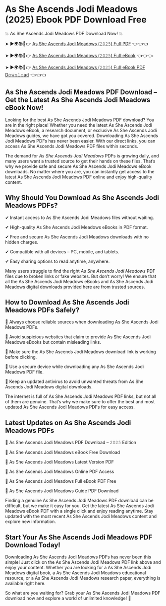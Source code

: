 # As She Ascends Jodi Meadows (2025) Ebook PDF Download Free

💥 As She Ascends Jodi Meadows PDF Download Now! 💥

➤ ►🌍📚📱👉 [As She Ascends Jodi Meadows (𝟸𝟶𝟸𝟻) F𝚞ll PDF](https://getpdf.xyz/as-she-ascends-jodi-meadows) 👈👈👈


➤ ►🌍📚📱👉 [As She Ascends Jodi Meadows (𝟸𝟶𝟸𝟻) F𝚞ll eBook](https://getpdf.xyz/as-she-ascends-jodi-meadows) 👈👈👈


➤ ►🌍📚📱👉 [As She Ascends Jodi Meadows (𝟸𝟶𝟸𝟻) F𝚞ll eBook PDF D𝚘𝚠𝚗𝚕𝚘a𝚍](https://getpdf.xyz/as-she-ascends-jodi-meadows) 👈👈👈


## As She Ascends Jodi Meadows PDF Download – Get the Latest As She Ascends Jodi Meadows eBook Now!

Looking for the best As She Ascends Jodi Meadows PDF download? You are in the right place! Whether you need the latest As She Ascends Jodi Meadows eBook, a research document, or exclusive As She Ascends Jodi Meadows guides, we have got you covered. Downloading As She Ascends Jodi Meadows PDFs has never been easier. With our direct links, you can access As She Ascends Jodi Meadows PDF files within seconds.

The demand for *As She Ascends Jodi Meadows* PDFs is growing daily, and many users want a trusted source to get their hands on these files. That’s why we provide safe and secure As She Ascends Jodi Meadows eBook downloads. No matter where you are, you can instantly get access to the latest As She Ascends Jodi Meadows PDF online and enjoy high-quality content.

## Why Should You Download As She Ascends Jodi Meadows PDFs?

✔ Instant access to As She Ascends Jodi Meadows files without waiting.

✔ High-quality As She Ascends Jodi Meadows eBooks in PDF format.

✔ Free and secure As She Ascends Jodi Meadows downloads with no hidden charges.

✔ Compatible with all devices – PC, mobile, and tablets.

✔ Easy sharing options to read anytime, anywhere.

Many users struggle to find the right *As She Ascends Jodi Meadows* PDF files due to broken links or fake websites. But don’t worry! We ensure that all the As She Ascends Jodi Meadows eBooks and As She Ascends Jodi Meadows digital downloads provided here are from trusted sources.

## How to Download As She Ascends Jodi Meadows PDFs Safely?

📌 Always choose reliable sources when downloading As She Ascends Jodi Meadows PDFs.

📌 Avoid suspicious websites that claim to provide As She Ascends Jodi Meadows eBooks but contain misleading links.

📌 Make sure the As She Ascends Jodi Meadows download link is working before clicking.

📌 Use a secure device while downloading any As She Ascends Jodi Meadows PDF file.

📌 Keep an updated antivirus to avoid unwanted threats from As She Ascends Jodi Meadows digital downloads.

The internet is full of As She Ascends Jodi Meadows PDF links, but not all of them are genuine. That’s why we make sure to offer the best and most updated As She Ascends Jodi Meadows PDFs for easy access.

## Latest Updates on As She Ascends Jodi Meadows PDFs

🔹 As She Ascends Jodi Meadows PDF Download – 𝟸𝟶𝟸𝟻 Edition

🔹 As She Ascends Jodi Meadows eBook Free Download

🔹 As She Ascends Jodi Meadows Latest Version PDF

🔹 As She Ascends Jodi Meadows Online PDF Access

🔹 As She Ascends Jodi Meadows Full eBook PDF Free

🔹 As She Ascends Jodi Meadows Guide PDF Download

Finding a genuine As She Ascends Jodi Meadows PDF download can be difficult, but we make it easy for you. Get the latest As She Ascends Jodi Meadows eBook PDF with a single click and enjoy reading anytime. Stay updated with the most recent As She Ascends Jodi Meadows content and explore new information.

## Start Your As She Ascends Jodi Meadows PDF Download Today!

Downloading As She Ascends Jodi Meadows PDFs has never been this simple! Just click on the As She Ascends Jodi Meadows PDF link above and enjoy your content. Whether you are looking for a As She Ascends Jodi Meadows digital book, a As She Ascends Jodi Meadows educational resource, or a As She Ascends Jodi Meadows research paper, everything is available right here.

So what are you waiting for? Grab your As She Ascends Jodi Meadows PDF download now and explore a world of unlimited knowledge! 🚀